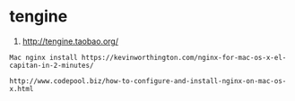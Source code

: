 # tengine

1. http://tengine.taobao.org/

```
Mac nginx install https://kevinworthington.com/nginx-for-mac-os-x-el-capitan-in-2-minutes/

http://www.codepool.biz/how-to-configure-and-install-nginx-on-mac-os-x.html
```